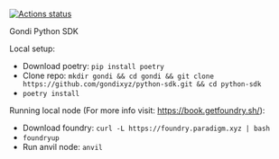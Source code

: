[![Actions status](https://github.com/gondixyz/python-sdk/workflows/pre-merge.yml/badge.svg)](https://github.com/gondixyz/python-sdk/actions)

Gondi Python SDK

Local setup:
- Download poetry: `pip install poetry`
- Clone repo: `mkdir gondi && cd gondi && git clone https://github.com/gondixyz/python-sdk.git && cd python-sdk`
- `poetry install` 

Running local node (For more info visit: https://book.getfoundry.sh/):
 - Download foundry: `curl -L https://foundry.paradigm.xyz | bash` 
 - `foundryup`
 - Run anvil node: `anvil`
